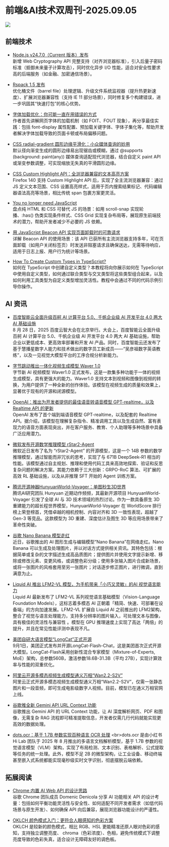 # 前端&AI技术双周刊-2025.09.05
![](https://gips0.baidu.com/it/u=433767390,3227173973&fm=3028&app=3028&f=JPEG&fmt=auto&q=100&size=f2090_896)


## 前端技术
- [Node.js v24.7.0（Current 版本）发布](https://nodejs.org/en/blog/release/v24.7.0)
  <br>新增 Web Cryptography API 完整支持（对齐浏览器标准），引入后量子密码标准（抵御未来量子计算攻击），同时优化异步 I/O 性能，适合对安全性要求高的后端服务（如金融、加密通信场景）。

- [Rspack 1.5 发布](https://rspack.rs/blog/announcing-1-5)
  <br>优化桶文件（barrel file）处理逻辑、升级文件系统监视器（提升热更新速度）、扩展浏览器兼容性（支持 IE 11 部分场景），同时修复多个构建错误，进一步巩固其“快速打包”的核心优势。

- [字体加载优化：你可能一直在用错误的方式](https://www.jonoalderson.com/performance/youre-loading-fonts-wrong/)
  <br>作者首先讲解网页字体的加载机制（如 FOIT、FOUT 现象），再分享最佳实践：包括 font-display 属性配置、预加载关键字体、字体子集化等，帮助开发者解决字体加载导致的页面卡顿或布局偏移问题。

- [CSS radial-gradient 圆形边缘平滑化：小众媒体查询的妙用](https://frontendmasters.com/blog/obsessing-over-smooth-radial-gradient-disc-edges/)
  <br>默认径向渐变生成的圆形边缘易出现锯齿或模糊，通过 @supports (background: paint(any)) 媒体查询适配现代浏览器，结合自定义 paint API 或渐变参数调整，可实现缩放无失真的平滑圆形边缘。

- [CSS Custom Highlight API：全浏览器兼容的文本高亮方案](https://frontendmasters.com/blog/using-the-custom-highlight-api/)
  <br>Firefox 140 支持 Custom Highlight API 后，实现了全主流浏览器兼容：通过 JS 定义文本范围、CSS 设置高亮样式，适用于页内搜索结果标记、代码编辑器语法高亮等场景，相比传统 span 包裹方案更灵活。

- [You no longer need JavaScript](https://lyra.horse/blog/2025/08/you-dont-need-js/)
  <br>盘点纯 HTML 和 CSS 可替代 JS 的场景：如用 scroll-snap 实现轮播、:has() 伪类实现条件样式、CSS Grid 实现复杂布局等，展现原生前端技术的潜力，帮助开发者减少不必要的 JS 依赖。

- [用 JavaScript Beacon API 实现页面卸载时的可靠请求](https://hemath.dev/blog/say-bye-with-javascript-beacon/)
  <br>详解 Beacon API 的使用场景：该 API 已获所有主流浏览器支持多年，可在页面卸载（如用户关闭标签页）时发送非阻塞请求且确保送达，无需等待响应，适用于日志上报、用户行为统计等场景。

- [How To Create Custom Types in TypeScript?](https://www.digitalocean.com/community/tutorials/how-to-create-custom-types-in-typescript)
  <br>如何在 TypeScript 中创建自定义类型？本教程将向你展示如何在 TypeScript 中使用自定义类型，如何通过联合类型与交叉类型将这些类型组合起来，以及如何利用工具类型为自定义类型增加灵活性。教程中会通过不同的代码示例引导你操作。

## AI 资讯
- [百度智能云全面升级百舸 AI 计算平台 5.0、千帆企业级 AI 开发平台 4.0 两大 AI 基础设施](https://mp.weixin.qq.com/s/_ANBsFeeKEXXvAz3Mlmc-w)
  <br>8 月 28 日，2025 百度云智大会在北京举行。大会上，百度智能云全面升级百舸 AI 计算平台 5.0、千帆企业级 AI 开发平台 4.0 两大 AI 基础设施，帮助企业以更低成本、更高效率部署和开发 AI 产品。同时，百度智能云还发布了基于慧播星数字人能力和技术做出的数字员工新成员——“吴彦祖数字英语教练”，以及一见视觉大模型平台的工序合规分析新能力。

- [字节跳动推出一体化视频生成模型 Waver 1.0](http://www.waver.video/)
  <br>字节新 AI 视频模型 Waver1.0 正式发布，这是一款集多种功能于一体的视频生成模型，具有更强大的能力。Waver1.0 支持文本到视频和图像到视频的转换，为用户提供了一种全新的创作体验。该模型在视频生成的质量和效果上，显著优于现有的开源和闭源模型。

- [OpenAI：推出为开发者提供的最佳语音转语音模型 GPT-realtime，以及 Realtime API 的更新](https://openai.com/index/introducing-gpt-realtime/)
  <br>OpenAI 发布了首个端到端语音模型 GPT-realtime，以及配套的 Realtime API。据介绍，该模型在理解复杂指令、精准调用工具以及生成自然、富有表现力的语音方面表现突出，并在客户服务、教育、个人助理等多种场景中具备广泛应用潜力。

- [微软发布开源数学推理模型 rStar2-Agent](https://github.com/microsoft/rStar)
  <br>微软近日发布了名为 “rStar2-Agent” 的开源模型，这是一个 14B 参数的数学推理模型，通过智能而非冗长的思考，实现了与 671B DeepSeek-R1 相当的性能。该模型通过自主规划、推理和使用代码工具来高效地探索、验证和反思复杂问题的解决方案。其能力依赖于三大创新：GRPO-RoC 算法、可扩展的高效 RL 基础设施，以及从非推理 SFT 开始的 Agent 训练方案。

- [腾讯开源神器HunyuanWorld-Voyager：单图秒生3D世界](https://3d-models.hunyuan.tencent.com/world/)
  <br>腾讯AI研究团队 Hunyuan 近期动作频频，其最新开源项目 HunyuanWorld-Voyager 引发了全球 AI 与 3D 技术领域的热烈讨论。作为一款具备原生 3D 重建能力的超长程世界模型，HunyuanWorld-Voyager 在 WorldScore 排行榜上荣登榜首，凭借卓越的相机控制、内容对齐和 3D 一致性表现，超越了 Gen-3 等竞品。这款模型为 3D 重建、深度估计及图生 3D 等应用场景带来了革命性突破。

- [谷歌 Nano Banana 模型走红](https://developers.googleblog.com/en/introducing-gemini-2-5-flash-image/)
  <br>近日，谷歌推出的 AI 图形生成与编辑模型“Nano Banana”在网络走红。Nano Banana 可以生成及处理图片，并以对话方式提供相关资讯。其特色包括：根据简单或复杂的文字描述生成高品质图片；提供图片并使用文字提示新增、移除或修改元素、变更风格，或调整色彩分级；使用多张输入图片合成新场景，或将一张图片的风格套用至另一张图片；对话逐步修正图片，进行微调，直到满意为止。

- [Liquid AI 推出 LFM2-VL 模型，为手机带来「小巧又灵敏」的AI 视觉语言能力](https://huggingface.co/LiquidAI/LFM2-VL-1.6B)
  <br>Liquid AI 最新发布了 LFM2-VL 系列视觉语言基础模型（Vision-Language Foundation Models），这标志着多模态 AI 正朝着「精简、快速、可部署在设备端」的方向加速发展。LFM2-VL 扩展自 Liquid AI 之前推出的 LFM2架构，整合了视觉与语言处理能力，支持多分辨率的图片输入，可处理文本与图像，具有极佳的灵活性与兼容性 。模型在 GPU 推理速度上实现了高达「两倍」的提升，并且在常见性能评测中表现不凡。

- [美团自研大语言模型“LongCat”正式开源](https://longcat.chat/)
  <br>9月1日，美团正式发布并开源LongCat-Flash-Chat，这是美团首次正式开源大模型。LongCat-Flash采用创新性混合专家模型（Mixture-of-Experts, MoE）架构，总参数560B，激活参数18.6B-31.3B（平均 27B），实现计算效率与性能的双重优化。

- [阿里云开源多模态视频生成模型通义万相“Wan2.2-S2V”](https://modelscope.cn/studios/Wan-AI/Wan2.2-S2V)
  <br>阿里云正式开源多模态视频生成模型通义万相“Wan2.2-S2V”，仅需一张静态图片和一段音频，即可生成电影级数字人视频。目前，模型已在通义万相官网上线。

- [谷歌推全新 Gemini API URL Context 功能](https://mp.weixin.qq.com/s/alV-czwScS_CSsdP3nWZHQ)
  <br>谷歌推出 Gemini API 的 URL Context 功能，让 AI 深度解析网页、PDF 和图像，无需复杂 RAG 流程即可精准提取信息，开发者仅需几行代码就能实现更高效的数据处理。

- [dots.ocr：基于 1.7B 参数实现百种语言 OCR 处理]([https://mp.weixin.qq.com/s/alV-czwScS_CSsdP3nWZHQ](https://github.com/rednote-hilab/dots.ocr))
  <br>dots.ocr 是由小红书 Hi Lab 团队于 2025 年 8 月推出的多语言文档解析模型，基于 1.7B 参数的视觉语言模型（VLM）架构，实现了布局检测、文本识别、表格解析、公式提取等任务的统一处理。此外，模型不足 2B 的微型架构，让工业设备、移动终端甚至嵌入式系统都能实现毫秒级实时文字识别，彻底摆脱云端依赖。‌

## 拓展阅读
- [Chrome 内置 AI Web API 的设计思路](https://domenic.me/builtin-ai-api-design/)
  <br>谷歌 Chrome 团队成员 Domenic Denicola 分享 AI 功能相关 API 的设计考量：包括如何平衡功能灵活性与安全性、如何适配不同开发者需求（如低代码场景与原生开发）、如何确保 API 向后兼容，展现浏览器功能设计的严谨性。

- [OKLCH 颜色模式入门：更符合人眼感知的色彩方案](https://jakub.kr/components/oklch-colors)
  <br>OKLCH 是较新的颜色模式，相比 RGB、HSL 更能精准还原人眼对色彩的感知，支持独立调整亮度、 chroma（色彩浓度）、色相，避免传统模式下调整亮度导致的色彩失真，适合设计无障碍友好的调色板。

